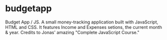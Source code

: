 # budgetapp
Budget App / JS.
A small money-tracking application built with JavaScript, HTML and CSS.
It features Income and Expenses setions, the current month & year.
Credits to Jonas' amazing  "Complete JavaScript Course."
